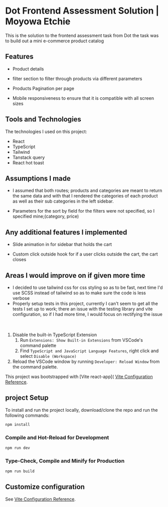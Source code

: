 # Dot Frontend Assessment Solution | Moyowa Etchie

This is the solution to the frontend assessment task from Dot the task was to build out a mini e-commerce product catalog

## Features

- Product details

- filter section to filter through products via different parameters

- Products Pagination per page

- Mobile responsiveness to ensure that it is compatible with all screen sizes

## Tools and Technologies

The technologies I used on this project:

- React
- TypeScript
- Tailwind
- Tanstack query
- React hot toast

## Assumptions I made

- I assumed that both routes; products and categories are meant to return the same data and with that I rendered the categories of each product as well as their sub categories in the left sidebar.

- Parameters for the sort by field for the filters were not specified, so I specified mine;(category, price)

## Any additional features I implemented

- Slide animation in for sidebar that holds the cart

- Custom click outside hook for if a user clicks outside the cart, the cart closes

## Areas I would improve on if given more time

- I decided to use tailwind css for css styling so as to be fast, next time I'd use SCSS instead of tailwind so as to make sure the code is less verbose
  <br/>
- Properly setup tests in this project, currently I can't seem to get all the tests I set up to work; there an issue with the testing library and vite configuration, so if I had more time, I would focus on rectifying the issue  
  <br/>
  <br/>

1. Disable the built-in TypeScript Extension
   1. Run `Extensions: Show Built-in Extensions` from VSCode's command palette
   2. Find `TypeScript and JavaScript Language Features`, right click and select `Disable (Workspace)`
2. Reload the VSCode window by running `Developer: Reload Window` from the command palette.

This project was bootstrapped with [Vite react-app]( [Vite Configuration Reference](https://vitejs.dev/config/).

## project Setup

To install and run the project locally, download/clone the repo and run the following commands:

```sh
npm install
```

### Compile and Hot-Reload for Development

```sh
npm run dev
```

### Type-Check, Compile and Minify for Production

```sh
npm run build
```

## Customize configuration

See [Vite Configuration Reference](https://vitejs.dev/config/).
